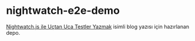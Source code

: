 # nightwatch-e2e-demo

[Nightwatch.js ile Uçtan Uca Testler Yazmak](https://medium.com/@tugsanunlu/nightwatch-js-ile-u%C3%A7tan-uca-testler-yazmak-f67a82e7c974) isimli blog yazısı için hazırlanan depo.
